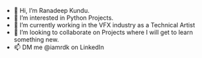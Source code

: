 - 👋 Hi, I’m Ranadeep Kundu.
- 👀 I’m interested in Python Projects.
- 🌱 I’m currently working in the VFX industry as a Technical Artist
- 💞️ I’m looking to collaborate on Projects where I will get to learn something new.
- 📫 DM me @iamrdk on LinkedIn
